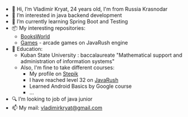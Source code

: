 - 👋 Hi, I’m Vladimir Kryat, 24 years old, I'm from Russia Krasnodar
- 👀 I’m interested in java backend development
- 🌱 I’m currently learning Spring Boot and Testing
- 📦 My interesting repositories: 
  - [BooksWorld](https://github.com/VladimirKryat/BooksWorld)
  - [Games](https://github.com/VladimirKryat/Games) - arcade games on JavaRush engine
- 📖 Education:
  - Kuban State University : baccalaureate "Mathematical support and administration of information systems"
  - Also, I'm fine to take different courses:
    - My profile on [Stepik](https://stepik.org/users/351559778?preview=true)
    - I have reached level 32 on [JavaRush](https://javarush.ru)
    - Learned Android Basics by Google course
    - ...
- 🔍 I’m looking to job of java junior
- 📫 My mail: vladimirkryat@gmail.com
